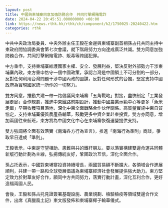 ```yaml
---
layout: post
title: 中國與柬埔寨同意加強防務合作　共同打擊網賭電詐
date: 2024-04-22 20:45:51.000000000 +08:00
link: https://news.rthk.hk/rthk/ch/component/k2/1750025-20240422.htm
categories: rthk
---
```


中共中央政治局委員、中央外辦主任王毅在金邊與柬埔寨副首相孫占托共同主持中柬政府間協調委員會第七次會議，就下階段努力方向達成廣泛共識。雙方同意加強防務合作，共同打擊網賭電詐、販毒等跨國犯罪。

中方重申，支持柬埔寨維護國家主權、安全、發展利益，堅決反對外部勢力干涉柬埔寨內政。柬方重申恪守一個中國政策，承認台灣是中國領土不可分割的一部分，反對任何利用台灣問題干涉中國內政的圖謀，反對任何形式的台獨，堅定支持中國政府為實現國家統一所作的一切努力。

雙方同意，推動共建一帶一路倡議同柬埔寨「五角戰略」對接，盡快制定「工業發展走廊」合作規劃，推進中柬鐵路前期設計，推動中國農業示範中心等更多「魚米走廊」早期收穫項目落地，深化中柬全面戰略合作伙伴關係。高質量實施中柬自貿協定，支持柬埔寨優質農產品輸華，鼓勵更多中資企業赴柬投資。雙方亦同意，增加兩國往來航班，柬方將為中國文化中心在柬埔寨恢復運營提供支持。

雙方強調將全面有效落實《南海各方行為宣言》，推進「南海行為準則」商談，爭取早日達成「準則」。

王毅表示，中柬是守望相助、患難與共的鐵杆朋友。要以落實構建雙邊命運共同體新版行動計劃為主線，弘揚傳統友好，鞏固政治互信，深化全面合作。

孫占托表示，中國對柬埔寨投資持續增長，兩國貿易額不斷擴大，各領域合作進展順利，共建一帶一路和全球發展倡議為柬埔寨經濟社會發展提供強大助力。柬方堅定致力於對華友好合作，願同中方共同努力，落實行動計畫，深化互利合作，更好造福兩國人民。

會後，王毅和孫占托見證簽署基礎設施、農業規劃、檢驗檢疫等領域雙邊合作文件，出席《真臘風土記》柬文版發佈和柬埔寨椰子輸華儀式。
